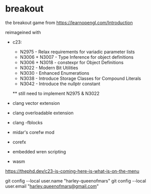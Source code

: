 # breakout

the breakout game from https://learnopengl.com/Introduction 

reimageined with 
* c23:
    * N2975 - Relax requirements for variadic parameter lists
    * N3006 + N3007 - Type Inference for object definitions
    * N3006 + N3018 - constexpr for Object Definitions
    * N3022 - Modern Bit Utilities
    * N3030 - Enhanced Enumerations
    * N3038 - Introduce Storage Classes for Compound Literals
    * N3042 - Introduce the nullptr constant
    
    ** still need to implement N2975 & N3022
* clang vector extension
* clang overloadable extension
* clang -fblocks 
* midar's corefw mod
* corefx
* embedded wren scripting
* wasm

https://thephd.dev/c23-is-coming-here-is-what-is-on-the-menu


git config --local user.name "harley-queenofmars"
git config --local user.email "harley.queenofmars@gmail.com"